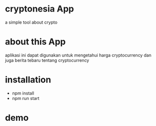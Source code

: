 # cryptonesia App
<p>a simple tool about crypto</p>

# about this App

<p>aplikasi ini dapat digunakan untuk mengetahui harga cryptocurrency dan juga berita tebaru tentang cryptocurrency </p>

# installation

- npm install
- npm run start

# demo



